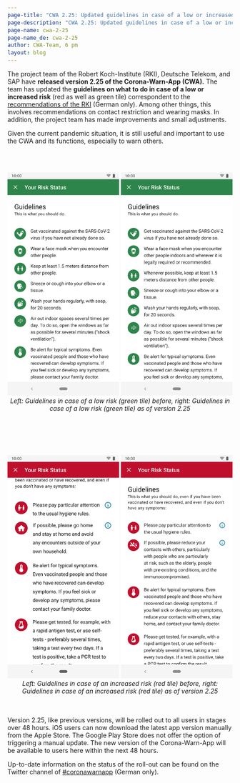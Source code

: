 ```yaml
---
page-title: "CWA 2.25: Updated guidelines in case of a low or increased risk"
page-description: "CWA 2.25: Updated guidelines in case of a low or increased risk"
page-name: cwa-2-25
page-name_de: cwa-2-25
author: CWA-Team, 6 pm
layout: blog
---
```


The project team of the Robert Koch-Institute (RKI), Deutsche Telekom, and SAP have **released version 2.25 of the Corona-Warn-App (CWA).** The team has updated the **guidelines on what to do in case of a low or increased risk** (red as well as green tile) correspondent to the [recommendations of the RKI](https://www.rki.de/DE/Content/InfAZ/N/Neuartiges_Coronavirus/Quarantaene/Absonderung.html;jsessionid=EE3180A1446820CBF8BFC7BC793F763A.internet062?nn=13490888) (German only). Among other things, this involves recommendations on contact restriction and wearing masks. In addition, the project team has made improvements and small adjustments. 

Given the current pandemic situation, it is still useful and important to use the CWA and its functions, especially to warn others.  

<!-- overview -->

<br></br>
<center> 
<img src="./green-tile-before.png" title="Guidelines in case of low risk (green tile) before" style="align: center" width=250> <img src="./green-tile-after.png" title="Guidelines in case of low risk (green tile) as of version 2.25" style="align: center" width=250> 
<figcaption aria-hidden="true"><em>Left: Guidelines in case of a low risk (green tile) before, right: Guidelines in case of a low risk (green tile) as of version 2.25</em></figcaption>
</center>
<br></br>

<br></br>
<center> 
<img src="./red-tile-before.png" title="Guidelines in case of an increased risk (red tile) before" style="align: center" width=250> <img src="./red-tile-after.png" title="Guidelines in case of an increased risk (red tile) as of version 2.25" style="align: center" width=250> 
<figcaption aria-hidden="true"><em>Left: Guidelines in case of an increased risk (red tile) before, right: Guidelines in case of an increased risk (red tile) as of version 2.25</em></figcaption>
</center>
<br></br>


Version 2.25, like previous versions, will be rolled out to all users in stages over 48 hours. iOS users can now download the latest app version manually from the Apple Store. The Google Play Store does not offer the option of triggering a manual update. The new version of the Corona-Warn-App will be available to users here within the next 48 hours.

Up-to-date information on the status of the roll-out can be found on the Twitter channel of [#coronawarnapp](https://twitter.com/coronawarnapp) (German only).
